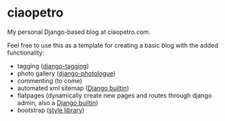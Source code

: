 # ciaopetro
My personal Django-based blog at ciaopetro.com. 

Feel free to use this as a template for creating a basic blog with the added functionality: 
- tagging ([django-tagging](https://github.com/Fantomas42/django-tagging/blob/develop/docs/index.rst))
- photo gallery ([django-photologue](https://github.com/jdriscoll/django-photologue))
- commenting (to come)
- automated xml sitemap ([Django builtin](https://docs.djangoproject.com/en/1.9/ref/contrib/sitemaps/))
- flatpages (dynamically create new pages and routes through django admin, also a [Django builtin](https://docs.djangoproject.com/en/1.9/ref/contrib/flatpages/))
- bootstrap ([style library](http://getbootstrap.com/))
